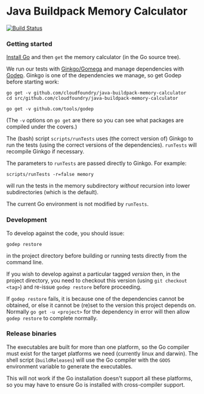# Java Buildpack Memory Calculator
[![Build Status](https://travis-ci.org/cloudfoundry/java-buildpack-memory-calculator.svg)](https://travis-ci.org/cloudfoundry/java-buildpack-memory-calculator)

### Getting started

[Install Go][] and then `get` the memory calculator (in the Go source tree).

We run our tests with [Ginkgo/Gomega][] and manage dependencies with [Godep][].
Ginkgo is one of the dependencies we manage, so get Godep before starting work:

```shell
go get -v github.com/cloudfoundry/java-buildpack-memory-calculator
cd src/github.com/cloudfoundry/java-buildpack-memory-calculator

go get -v github.com/tools/godep
```

(The `-v` options on `go get` are there so you can see what packages are compiled under the covers.)

The (bash) script `scripts/runTests` uses (the correct version of) Ginkgo to
run the tests (using the correct versions of the dependencies). `runTests`
will recompile Ginkgo if necessary.

The parameters to `runTests` are passed directly to Ginkgo.  For example:

```shell
scripts/runTests -r=false memory
```

will run the tests in the memory subdirectory *without* recursion into lower
subdirectories (which is the default).

The current Go environment is not modified by `runTests`.

### Development

To develop against the code, you should issue:

```shell
godep restore
```
in the project directory before building or running tests directly from the command line.

If you wish to develop against a particular tagged *version* then, in the
project directory, you need to checkout this version (using 
`git checkout <tag>`) and re-issue `godep restore` before proceeding.

If `godep restore` fails, it is because one of the dependencies cannot be
obtained, or else it cannot be (re)set to the version this project depends on.
Normally `go get -u <project>` for the dependency in error will then allow
`godep restore` to complete normally.

### Release binaries

The executables are built for more than one platform, so the Go compiler must exist 
for the target platforms we need (currently linux and darwin). The shell script (`buildReleases`)
will use the Go compiler with the `GOOS` environment variable to generate the executables.

This will not work if the Go installation doesn't support all these platforms, so you may have to 
ensure Go is installed with cross-compiler support.

[Install Go]: http://golang.org/doc/install
[Godep]: http://github.com/tools/godep
[Ginkgo/Gomega]: http://github.com/onsi/ginkgo